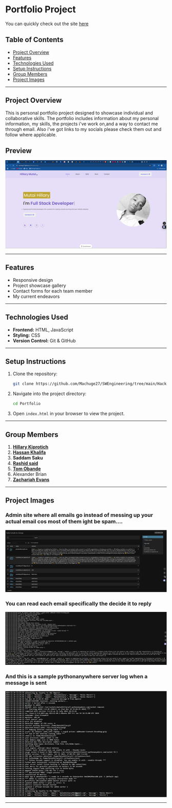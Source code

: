 
# Portfolio Project

You can quickly check out the site [here](https://machuge27.github.io/SWEngineering/)

## Table of Contents
- [Project Overview](#project-overview)
- [Features](#features)
- [Technologies Used](#technologies-used)
- [Setup Instructions](#setup-instructions)
- [Group Members](#group-members)
- [Project Images](#project-images)

---

## Project Overview
This is personal portfolio project designed to showcase individual and collaborative skills. The portfolio includes information about my personal information, my skills, the projects i've work on,and a way to contact me through email. Also i've got links to my socials please check them out and follow where applicable.

## Preview

![alt text](image-3.png)

---

## Features
- Responsive design
- Project showcase gallery
- Contact forms for each team member
- My current endeavors

---

## Technologies Used
- **Frontend:** HTML, JavaScript 
- **Styling:** CSS
- **Version Control:** Git & GitHub

---

## Setup Instructions
1. Clone the repository:
   ```bash
   git clone https://github.com/Machuge27/SWEngineering/tree/main/Hackathos/Portfolio
   ```
2. Navigate into the project directory:
   ```bash
   cd Portfolio
   ```
3. Open `index.html` in your browser to view the project.

---

## Group Members
1. **[Hillary Kiprotich](https://github.com/Machuge27/SWEngineering/tree/main/Hackathos/Portfolio)**
2. **[Hassan Khalifa](https://github.com/Faruq-Feroz/Hassan-Faruq)**
3. **Saddam Saku**
4. **[Rashid said](https://github.com/SirRasheed/portfoliorasheed.git)**
5. **[Tom Obande](https://github.com/tbrowns/portfolio)**
6. Alexander Brian
7. **[Zachariah Evans](https://github.com/Eva254-ke/myportfolio )**


---

## Project Images
### Admin site where all emails go instead of messing up your actual email cos most of them ight be spam....
![alt text](image.png)

### You can read each email specifically the decide it to reply
![alt text](image-4.png)

### And this is a sample pythonanywhere server log when a message is sent
![alt text](image-2.png)

---